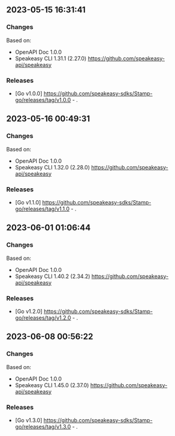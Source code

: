 

## 2023-05-15 16:31:41
### Changes
Based on:
- OpenAPI Doc 1.0.0 
- Speakeasy CLI 1.31.1 (2.27.0) https://github.com/speakeasy-api/speakeasy
### Releases
- [Go v1.0.0] https://github.com/speakeasy-sdks/Stamp-go/releases/tag/v1.0.0 - .

## 2023-05-16 00:49:31
### Changes
Based on:
- OpenAPI Doc 1.0.0 
- Speakeasy CLI 1.32.0 (2.28.0) https://github.com/speakeasy-api/speakeasy
### Releases
- [Go v1.1.0] https://github.com/speakeasy-sdks/Stamp-go/releases/tag/v1.1.0 - .

## 2023-06-01 01:06:44
### Changes
Based on:
- OpenAPI Doc 1.0.0 
- Speakeasy CLI 1.40.2 (2.34.2) https://github.com/speakeasy-api/speakeasy
### Releases
- [Go v1.2.0] https://github.com/speakeasy-sdks/Stamp-go/releases/tag/v1.2.0 - .

## 2023-06-08 00:56:22
### Changes
Based on:
- OpenAPI Doc 1.0.0 
- Speakeasy CLI 1.45.0 (2.37.0) https://github.com/speakeasy-api/speakeasy
### Releases
- [Go v1.3.0] https://github.com/speakeasy-sdks/Stamp-go/releases/tag/v1.3.0 - .